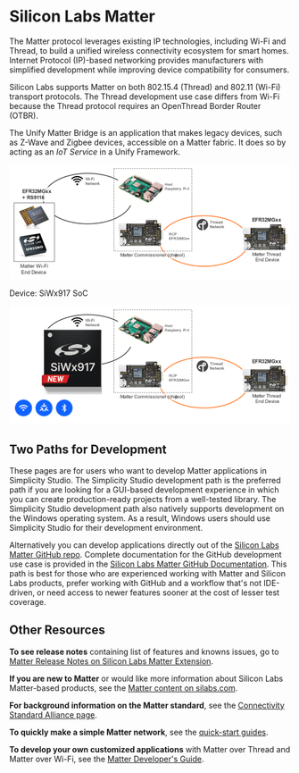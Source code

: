 # Silicon Labs Matter

The Matter protocol leverages existing IP technologies, including Wi-Fi and Thread, to build a unified wireless connectivity ecosystem for smart homes. Internet Protocol (IP)-based networking provides manufacturers with simplified development while improving device compatibility for consumers.

Silicon Labs supports Matter on both 802.15.4 (Thread) and 802.11 (Wi-Fi) transport protocols. The Thread development use case differs from Wi-Fi because the Thread protocol requires an OpenThread Border Router (OTBR).

The Unify Matter Bridge is an application that makes legacy devices, such as
Z-Wave and Zigbee devices, accessible on a Matter fabric. It does so by acting as
an *IoT Service* in a Unify Framework.

![Silicon Labs Matter Summary](resources/silicon-labs-matter.png)

Device: SiWx917 SoC

![Silicon Labs - SiWx917 soc](resources/silabs-matter-siwx917.png)

## Two Paths for Development

These pages are for users who want to develop Matter applications in Simplicity Studio. The Simplicity Studio development path is the preferred path if you are looking for a GUI-based development experience in which you can create production-ready projects from a well-tested library. The Simplicity Studio development path also natively supports development on the Windows operating system. As a result, Windows users should use Simplicity Studio for their development environment.

Alternatively you can develop applications directly out of the [Silicon Labs Matter GitHub repo](https://github.com/SiliconLabs/matter). Complete documentation for the GitHub development use case is provided in the [Silicon Labs Matter GitHub Documentation](https://siliconlabs.github.io/matter/latest/). This path is best for those who are experienced working with Matter and Silicon Labs products, prefer working with GitHub and a workflow that's not IDE-driven, or need access to newer features sooner at the cost of lesser test coverage.

## Other Resources

**To see release notes** containing list of features and knowns issues, go to [Matter Release Notes on Silicon Labs Matter Extension](https://github.com/SiliconLabs/matter_extension/releases/tag/v2.2.1).

**If you are new to Matter** or would like more information about Silicon Labs Matter-based products, see the [Matter content on silabs.com](https://www.silabs.com/wireless/matter).

**For background information on the Matter standard**, see the [Connectivity Standard Alliance page](https://csa-iot.org/all-solutions/matter/).

**To quickly make a simple Matter network**, see the [quick-start guides](/matter/<docspace-docleaf-version>/matter-overview).

**To develop your own customized applications** with Matter over Thread and Matter over Wi-Fi, see the [Matter Developer's Guide](/matter/<docspace-docleaf-version>/matter-developers-guide-overview).
